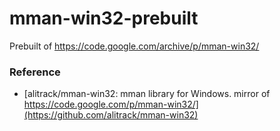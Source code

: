 mman-win32-prebuilt
===================
Prebuilt of https://code.google.com/archive/p/mman-win32/

### Reference
- [alitrack/mman-win32: mman library for Windows. mirror of https://code.google.com/p/mman-win32/](https://github.com/alitrack/mman-win32)
